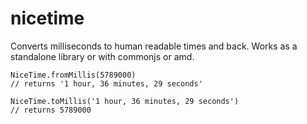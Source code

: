 # nicetime
Converts milliseconds to human readable times and back. Works as a standalone library or with commonjs or amd.

	NiceTime.fromMillis(5789000)
	// returns '1 hour, 36 minutes, 29 seconds'

	NiceTime.toMillis('1 hour, 36 minutes, 29 seconds')
	// returns 5789000